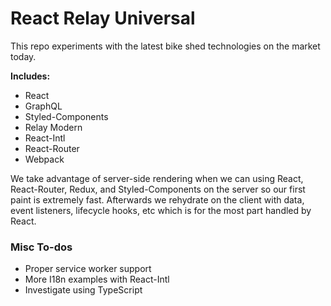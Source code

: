 # React Relay Universal

This repo experiments with the latest bike shed technologies on the market today.

**Includes:**
- React
- GraphQL
- Styled-Components
- Relay Modern
- React-Intl
- React-Router
- Webpack

We take advantage of server-side rendering when we can using React, React-Router, Redux, and Styled-Components on the server so our first paint is extremely fast. Afterwards we rehydrate on the client with data, event listeners, lifecycle hooks, etc which is for the most part handled by React.

### Misc To-dos
- Proper service worker support
- More I18n examples with React-Intl
- Investigate using TypeScript
